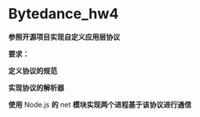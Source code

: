 # Bytedance_hw4

**参照开源项目实现自定义应用层协议**

**要求：**

**定义协议的规范**

**实现协议的解析器**

**使用** Node.js **的** net **模块实现两个进程基于该协议进行通信**
